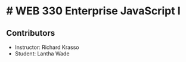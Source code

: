 # # WEB 330 Enterprise JavaScript I

## Contributors
- Instructor: Richard Krasso
- Student: Lantha Wade
